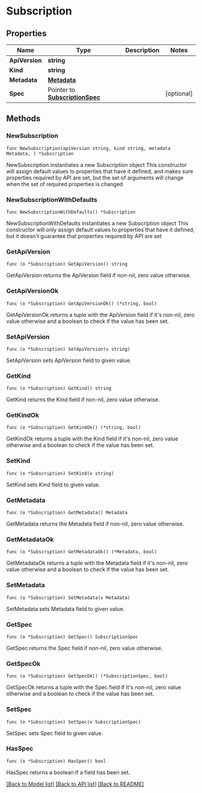 # Subscription

## Properties

Name | Type | Description | Notes
------------ | ------------- | ------------- | -------------
**ApiVersion** | **string** |  | 
**Kind** | **string** |  | 
**Metadata** | [**Metadata**](Metadata.md) |  | 
**Spec** | Pointer to [**SubscriptionSpec**](SubscriptionSpec.md) |  | [optional] 

## Methods

### NewSubscription

`func NewSubscription(apiVersion string, kind string, metadata Metadata, ) *Subscription`

NewSubscription instantiates a new Subscription object
This constructor will assign default values to properties that have it defined,
and makes sure properties required by API are set, but the set of arguments
will change when the set of required properties is changed

### NewSubscriptionWithDefaults

`func NewSubscriptionWithDefaults() *Subscription`

NewSubscriptionWithDefaults instantiates a new Subscription object
This constructor will only assign default values to properties that have it defined,
but it doesn't guarantee that properties required by API are set

### GetApiVersion

`func (o *Subscription) GetApiVersion() string`

GetApiVersion returns the ApiVersion field if non-nil, zero value otherwise.

### GetApiVersionOk

`func (o *Subscription) GetApiVersionOk() (*string, bool)`

GetApiVersionOk returns a tuple with the ApiVersion field if it's non-nil, zero value otherwise
and a boolean to check if the value has been set.

### SetApiVersion

`func (o *Subscription) SetApiVersion(v string)`

SetApiVersion sets ApiVersion field to given value.


### GetKind

`func (o *Subscription) GetKind() string`

GetKind returns the Kind field if non-nil, zero value otherwise.

### GetKindOk

`func (o *Subscription) GetKindOk() (*string, bool)`

GetKindOk returns a tuple with the Kind field if it's non-nil, zero value otherwise
and a boolean to check if the value has been set.

### SetKind

`func (o *Subscription) SetKind(v string)`

SetKind sets Kind field to given value.


### GetMetadata

`func (o *Subscription) GetMetadata() Metadata`

GetMetadata returns the Metadata field if non-nil, zero value otherwise.

### GetMetadataOk

`func (o *Subscription) GetMetadataOk() (*Metadata, bool)`

GetMetadataOk returns a tuple with the Metadata field if it's non-nil, zero value otherwise
and a boolean to check if the value has been set.

### SetMetadata

`func (o *Subscription) SetMetadata(v Metadata)`

SetMetadata sets Metadata field to given value.


### GetSpec

`func (o *Subscription) GetSpec() SubscriptionSpec`

GetSpec returns the Spec field if non-nil, zero value otherwise.

### GetSpecOk

`func (o *Subscription) GetSpecOk() (*SubscriptionSpec, bool)`

GetSpecOk returns a tuple with the Spec field if it's non-nil, zero value otherwise
and a boolean to check if the value has been set.

### SetSpec

`func (o *Subscription) SetSpec(v SubscriptionSpec)`

SetSpec sets Spec field to given value.

### HasSpec

`func (o *Subscription) HasSpec() bool`

HasSpec returns a boolean if a field has been set.


[[Back to Model list]](../README.md#documentation-for-models) [[Back to API list]](../README.md#documentation-for-api-endpoints) [[Back to README]](../README.md)


